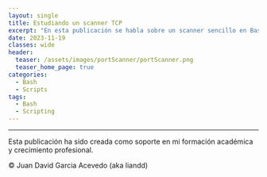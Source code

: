 ```yaml
---
layout: single
title: Estudiando un scanner TCP
excerpt: "En esta publicación se habla sobre un scanner sencillo en Bash para el descubrimiento de puertos abiertos en caso de no contar con la herramienta nmap."
date: 2023-11-19
classes: wide
header:
  teaser: /assets/images/portScanner/portScanner.png
  teaser_home_page: true
categories:
  - Bash
  - Scripts
tags:
  - Bash
  - Scripting
---
```


---

Esta publicación ha sido creada como soporte en mi formación académica y crecimiento profesional.

© Juan David Garcia Acevedo (aka liandd)